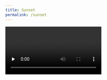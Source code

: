 ```yaml
---
title: Sunset
permalink: /sunset
---
```


<video id="video" controls="" preload="none">
      <source id="mp4" src="http://lib.azfs.com.cn/video/sunset.m4v" type="video/x-m4v">
      <p>Your user agent does not support the HTML5 Video element.</p>
</video>

